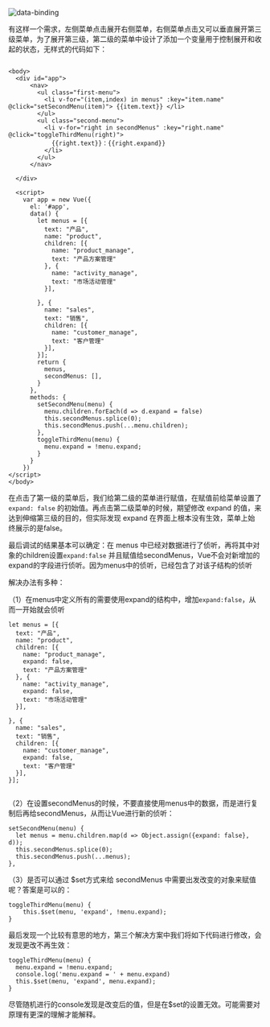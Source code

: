 
![data-binding](./23/data-binding.png)

有这样一个需求，左侧菜单点击展开右侧菜单，右侧菜单点击又可以垂直展开第三级菜单，为了展开第三级，第二级的菜单中设计了添加一个变量用于控制展开和收起的状态，无样式的代码如下：

```

<body>
  <div id="app">
      <nav>
        <ul class="first-menu">
          <li v-for="(item,index) in menus" :key="item.name" @click="setSecondMenu(item)"> {{item.text}} </li>
        </ul>
        <ul class="second-menu">
          <li v-for="right in secondMenus" :key="right.name" @click="toggleThirdMenu(right)">
            {{right.text}}：{{right.expand}}
          </li>
        </ul>
      </nav>
      
  </div>
  
  <script>
    var app = new Vue({
      el: '#app',
      data() {
        let menus = [{
          text: "产品",
          name: "product",
          children: [{
            name: "product_manage",
            text: "产品方案管理"
          }, {
            name: "activity_manage",
            text: "市场活动管理"
          }],
          
        }, {
          name: "sales",
          text: "销售",
          children: [{
            name: "customer_manage",
            text: "客户管理"
          }],
        }];
        return {
          menus,
          secondMenus: [],
        }
      },
      methods: {
        setSecondMenu(menu) {
          menu.children.forEach(d => d.expand = false)
          this.secondMenus.splice(0);
          this.secondMenus.push(...menu.children);
        },
        toggleThirdMenu(menu) {
          menu.expand = !menu.expand;
        }
      }
    })
</script>
</body>
```

在点击了第一级的菜单后，我们给第二级的菜单进行赋值，在赋值前给菜单设置了 `expand: false` 的初始值。再点击第二级菜单的时候，期望修改 expand 的值，来达到伸缩第三级的目的，但实际发现 expand 在界面上根本没有生效，菜单上始终展示的是false。

最后调试的结果基本可以确定：在 menus 中已经对数据进行了侦听，再将其中对象的children设置`expand:false` 并且赋值给secondMenus，Vue不会对新增加的expand的字段进行侦听。因为menus中的侦听，已经包含了对该子结构的侦听


解决办法有多种：

（1）在menus中定义所有的需要使用expand的结构中，增加`expand:false`，从而一开始就会侦听


```
let menus = [{
  text: "产品",
  name: "product",
  children: [{
    name: "product_manage",
    expand: false,
    text: "产品方案管理"
  }, {
    name: "activity_manage",
    expand: false,
    text: "市场活动管理"
  }],
  
}, {
  name: "sales",
  text: "销售",
  children: [{
    name: "customer_manage",
    expand: false,
    text: "客户管理"
  }],
}];
    
```
（2）在设置secondMenus的时候，不要直接使用menus中的数据，而是进行复制后再给secondMenus，从而让Vue进行新的侦听：

```
setSecondMenu(menu) {
  let menus = menu.children.map(d => Object.assign({expand: false}, d));
  this.secondMenus.splice(0);
  this.secondMenus.push(...menus);
},
```

（3）是否可以通过 $set方式来给 secondMenus 中需要出发改变的对象来赋值呢？答案是可以的：

```
toggleThirdMenu(menu) {
	this.$set(menu, 'expand', !menu.expand);
}
```

最后发现一个比较有意思的地方，第三个解决方案中我们将如下代码进行修改，会发现更改不再生效：

```
toggleThirdMenu(menu) {
  menu.expand = !menu.expand;
  console.log('menu.expand = ' + menu.expand)
  this.$set(menu, 'expand', menu.expand);
}
```

尽管随机进行的console发现是改变后的值，但是在$set的设置无效。可能需要对原理有更深的理解才能解释。
